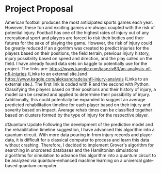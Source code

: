 # Project Proposal
American football produces the most anticipated sports games each year. However, these fun and exciting games are always coupled with the risk of potential injury. Football has one of the highest rates of injury out of any recreational sport and players are forced to risk their bodies and their futures for the sake of playing the game. However, the risk of injury could be greatly reduced if an algorithm was created to predict injuries for the players based on their positions, the field terrain, previous injury history, injury possibility based on speed and direction, and the play called on the field. I have already found data sets on kaggle to potentially use for the project. The links are: https://www.kaggle.com/jaseziv83/an-analysis-of-nfl-injuries  (Links to an external site.)and https://www.kaggle.com/aleksandradeis/nfl-injury-analysis (Links to an external site.). The first link is coded with R and the second with Python. Classifying the players based on their positions and their history of injury, a model can be created and applied to determine their possibility of injury. Additionally, this could potentially be expanded to suggest an average predicted rehabilitation timeline for each player based on their injury and severity based on impact. Average rehab times can be classified together based on clusters formed by the type of injury for the respective player.



#Quantum Update
Following the development of the predictive model and the rehabilitation timeline suggestion, I have advanced this algorithm into a quantum circuit. With more data pouring in from injury records and player data, it is difficult for a classical computer to process and learn this data without crashing. Therefore, I decided to implement Grover's algorithm for searching in unordered databases and the Hamiltonian simulations algorithms for simulation to advance this algorithm into a quantum circuit to be analyzed via quantum-enhanced machine learning on a universal gate-based quantum computer. 
